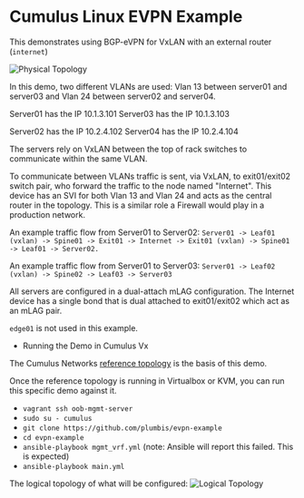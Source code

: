 # Cumulus Linux EVPN Example

This demonstrates using BGP-eVPN for VxLAN with an external router (`internet`)

![Physical Topology](https://github.com/plumbis/cldemo-vxlan/raw/master/physical_topology.png)

In this demo, two different VLANs are used: Vlan 13 between server01 and server03 and Vlan 24 between server02 and server04.

Server01 has the IP 10.1.3.101
Server03 has the IP 10.1.3.103

Server02 has the IP 10.2.4.102
Server04 has the IP 10.2.4.104

The servers rely on VxLAN between the top of rack switches to communicate within the same VLAN.

To communicate between VLANs traffic is sent, via VxLAN, to exit01/exit02 switch pair, who forward the traffic to the node named "Internet". This device has an SVI for both Vlan 13 and Vlan 24 and acts as the central router in the topology. This is a similar role a Firewall would play in a production network.

An example traffic flow from Server01 to Server02:
`Server01 -> Leaf01 (vxlan) -> Spine01 -> Exit01 -> Internet -> Exit01 (vxlan) -> Spine01 -> Leaf01 -> Server02.`

An example traffic flow from Server01 to Server03:
`Server01 -> Leaf02 (vxlan) -> Spine02 -> Leaf03 -> Server03`

All servers are configured in a dual-attach mLAG configuration.
The Internet device has a single bond that is dual attached to exit01/exit02 which act as an mLAG pair.

`edge01` is not used in this example.

* Running the Demo in Cumulus Vx

The Cumulus Networks [reference topology](https://github.com/cumulusnetworks/cldemo-vagrant) is the basis of this demo.

Once the reference topology is running in Virtualbox or KVM, you can run this specific demo against it.

* `vagrant ssh oob-mgmt-server`
* `sudo su - cumulus`
* `git clone https://github.com/plumbis/evpn-example`
* `cd evpn-example`
* `ansible-playbook mgmt_vrf.yml` (note: Ansible will report this failed. This is expected)
* `ansible-playbook main.yml`

The logical topology of what will be configured:
![Logical Topology](https://github.com/plumbis/cldemo-vxlan/raw/master/logical_topology.png)


